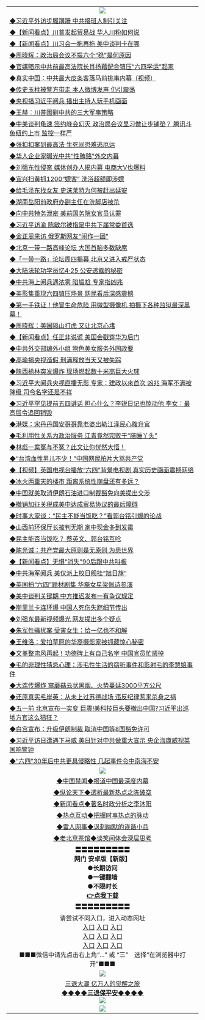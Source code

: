 <table>
  <tr>
    <td align=center><img src="https://github.com/gyhhx/image-upload/blob/master/3.jpg" /></td>
  </tr>
  <tr>
<td align=left>
<a href="https://ctbtfdoocixoa.global.ssl.fastly.net/oo.aspx?name=c1031566&key=ofejcfaxcltk&from=gy">◆习近平外访步履蹒跚 中共接班人制引关注</a><br/></td>
  </tr>
  <tr>
<td align=left>
<a href="https://ctbtfdoocixoa.global.ssl.fastly.net/oo.aspx?name=c1031522&key=ofejcfaxcltk&from=gy">◆【新闻看点】川普发起贸易战 华人川粉如何说</a><br/></td>
 </tr>
  <tr>
<td align=left>
<a href="http://ctbtfdoocixoa.global.ssl.fastly.net/oo.aspx?name=c1031556&key=ofejcfaxcltk&from=gy">◆【新闻看点】川习会一拖再拖 美中谈判卡在哪</a><br/></td>
 </tr>
   <tr>
<td align=left>
<a href="http://ctbtfdoocixoa.global.ssl.fastly.net/oo.aspx?name=c1031613&key=ofejcfaxcltk&from=gy">◆周晓辉：政治局会议不提六个“稳”是何原因</a><br/></td>
   </tr> 
  <tr>
<td align=left>
<a href="http://ctbtfdoocixoa.global.ssl.fastly.net/oo.aspx?name=c1031603&key=ofejcfaxcltk&from=gy">◆官媒暗示中共前最高法院长肖扬藉配合镇压“六四学运”起家</a><br/></td>
  </tr> 
 <tr>
<td align=left>
<a href="http://ctbtfdoocixoa.global.ssl.fastly.net/oo.aspx?name=c1031421&key=ofejcfaxcltk&from=gy">◆真实中国：中共最大皮条客落马前挑事内幕（视频）</a><br/>
</td>
   </tr>
 <tr>
<td align=left>
<a href="http://ctbtfdoocixoa.global.ssl.fastly.net/oo.aspx?name=c1031518&key=ofejcfaxcltk&from=gy">◆传史玉柱被警方带走 本人微博发声 仍引震荡</a><br/>
</td>
   </tr>
 <tr>
<td align=left>
<a href="http://ctbtfdoocixoa.global.ssl.fastly.net/oo.aspx?name=c1031523&key=ofejcfaxcltk&from=gy">◆央视播习近平阅兵 播出主持人玩手机画面</a><br/></td>
  </tr>
  <tr>
<td align=left>
<a href="http://ctbtfdoocixoa.global.ssl.fastly.net/oo.aspx?name=c1031511&key=ofejcfaxcltk&from=gy">◆王赫：川普围剿中共的三大军事策略</a><br/></td>
 </tr>
   <tr>
<td align=left>
<a href="http://ctbtfdoocixoa.global.ssl.fastly.net/oo.aspx?name=c1031505&key=ofejcfaxcltk&from=gy">◆中美谈判龟速 签约峰会幻灭 政治局会议显习做让步铺垫？ 腾讯斗鱼纽约上市 监控一样严</a><br/>
</td>
   </tr>
 <tr>
<td align=left>
<a href="http://ctbtfdoocixoa.global.ssl.fastly.net/oo.aspx?name=c1031600&key=ofejcfaxcltk&from=gy">◆张扣扣案到最高法 生死间恐难逃厄运</a><br/></td>
  </tr>
  <tr>
<td align=left>
<a href="http://ctbtfdoocixoa.global.ssl.fastly.net/oo.aspx?name=c1031498&key=ofejcfaxcltk&from=gy">◆华人企业家曝光中共“性贿赂”外交内幕</a><br/></td>
 </tr>
  <tr>
<td align=left>
<a href="http://ctbtfdoocixoa.global.ssl.fastly.net/oo.aspx?name=c1031504&key=ofejcfaxcltk&from=gy">◆刘强东性侵案 媒体创办人揭内幕 电商大V也爆料</a><br/></td>
 </tr>
   <tr>
<td align=left>
<a href="http://ctbtfdoocixoa.global.ssl.fastly.net/oo.aspx?name=c1031581&key=ofejcfaxcltk&from=gy">◆宜兴扫黄抓1200“嫖客” 洗浴超额即涉嫖</a><br/></td>
   </tr> 
  <tr>
<td align=left>
<a href="http://ctbtfdoocixoa.global.ssl.fastly.net/oo.aspx?name=c1031618&key=ofejcfaxcltk&from=gy">◆给毛泽东找女友 史沫莱特为何被赶出延安</a><br/></td>
  </tr> 
 <tr>
<td align=left>
<a href="http://ctbtfdoocixoa.global.ssl.fastly.net/oo.aspx?name=c1031497&key=ofejcfaxcltk&from=gy">◆湖南岳阳前政府办副主任在洗脚店被杀</a><br/>
</td>
   </tr>
 <tr>
<td align=left>
<a href="http://ctbtfdoocixoa.global.ssl.fastly.net/oo.aspx?name=c1031610&key=ofejcfaxcltk&from=gy">◆向中共特务泄密 美前国务院女官员认罪</a><br/>
</td>
   </tr>
 <tr>
<td align=left>
<a href="http://ctbtfdoocixoa.global.ssl.fastly.net/oo.aspx?name=c1031583&key=ofejcfaxcltk&from=gy">◆习近平访渝 陈敏尔被指是中共下届常委首选</a><br/></td>
  </tr>
  <tr>
<td align=left>
<a href="http://ctbtfdoocixoa.global.ssl.fastly.net/oo.aspx?name=c1031609&key=ofejcfaxcltk&from=gy">◆金正恩来访 俄罗斯网友“闹作一团”</a><br/></td>
 </tr>
   <tr>
<td align=left>
<a href="http://ctbtfdoocixoa.global.ssl.fastly.net/oo.aspx?name=c1031533&key=ofejcfaxcltk&from=gy">◆北京一带一路高峰论坛 大国首脑多数缺席</a><br/>
</td>
   </tr>
 <tr>
<td align=left>
<a href="http://ctbtfdoocixoa.global.ssl.fastly.net/oo.aspx?name=c1031593&key=ofejcfaxcltk&from=gy">◆「一带一路」论坛周四揭幕 北京又进入戒严状态</a><br/>
</td>
   </tr>
<tr>
<td align=left>
<a href="https://ctbtfdoocixoa.global.ssl.fastly.net/oo.aspx?name=c1031584&key=ofejcfaxcltk&from=gy">◆大陆法轮功学员忆4‧25 公安透露的秘密</a><br/>
</td>       
  <tr>
<td align=left>
<a href="https://ctbtfdoocixoa.global.ssl.fastly.net/oo.aspx?name=c1031250&key=ofejcfaxcltk&from=gy">◆中共海上阅兵遇浓雾 陷尴尬 专家指凶兆</a><br/></td>
  </tr>
  <tr>
<td align=left>
<a href="https://ctbtfdoocixoa.global.ssl.fastly.net/oo.aspx?name=c1031260&key=ofejcfaxcltk&from=gy">◆英影集重现六四镇压场景 网民看后深感震撼</a><br/></td>
 </tr>
  <tr>
<td align=left>
<a href="http://ctbtfdoocixoa.global.ssl.fastly.net/oo.aspx?name=c1031354&key=ofejcfaxcltk&from=gy">◆第一手铁证！他冒生命危险 用微型摄像机 拍摄下各种监狱最深黑幕！</a><br/></td>
 </tr>
   <tr>
<td align=left>
<a href="http://ctbtfdoocixoa.global.ssl.fastly.net/oo.aspx?name=c1031340&key=ofejcfaxcltk&from=gy">◆周晓辉：美国隔山打虎 又让北京心堵</a><br/></td>
   </tr> 
  <tr>
<td align=left>
<a href="http://ctbtfdoocixoa.global.ssl.fastly.net/oo.aspx?name=c1031264&key=ofejcfaxcltk&from=gy">◆【新闻看点】任正非说谎 美国会戳穿华为后门</a><br/></td>
  </tr> 
 <tr>
<td align=left>
<a href="http://ctbtfdoocixoa.global.ssl.fastly.net/oo.aspx?name=c1031280&key=ofejcfaxcltk&from=gy">◆中共外交部编外小组 物色美女服务外国政要</a><br/>
</td>
   </tr>
 <tr>
<td align=left>
<a href="http://ctbtfdoocixoa.global.ssl.fastly.net/oo.aspx?name=c1031314&key=ofejcfaxcltk&from=gy">◆高瑜揭央视造假 刑满释放当天又被失踪</a><br/>
</td>
   </tr>
 <tr>
<td align=left>
<a href="http://ctbtfdoocixoa.global.ssl.fastly.net/oo.aspx?name=c1031263&key=ofejcfaxcltk&from=gy">◆陕西榆林突发爆炸 现场燃起数十米高巨大火球</a><br/></td>
  </tr>
  <tr>
<td align=left>
<a href="http://ctbtfdoocixoa.global.ssl.fastly.net/oo.aspx?name=c1031254&key=ofejcfaxcltk&from=gy">◆习近平大阅兵央视直播无影 专家：建政以來首次 凶兆 海军不满被降级 司令名字还是不祥</a><br/></td>
 </tr>
   <tr>
<td align=left>
<a href="http://ctbtfdoocixoa.global.ssl.fastly.net/oo.aspx?name=c1031258&key=ofejcfaxcltk&from=gy">◆习近平罕见提前五四讲话 担心什么？李锐日记也惊动他 李女：最高层令追回销毁</a><br/>
</td>
   </tr>
 <tr>
<td align=left>
<a href="http://ctbtfdoocixoa.global.ssl.fastly.net/oo.aspx?name=c1031235&key=ofejcfaxcltk&from=gy">◆港媒：宋丹丹国安哥哥靠老婆出轨江泽民心腹升官</a><br/></td>
  </tr>
  <tr>
<td align=left>
<a href="http://ctbtfdoocixoa.global.ssl.fastly.net/oo.aspx?name=c1031127&key=ofejcfaxcltk&from=gy">◆毛利用性关系为政治服务 江青竟然完败于“陪睡丫头”</a><br/></td>
 </tr>
  <tr>
<td align=left>
<a href="http://ctbtfdoocixoa.global.ssl.fastly.net/oo.aspx?name=c1031123&key=ofejcfaxcltk&from=gy">◆林彪一案冤与不冤？此文让你恍然大悟！</a><br/></td>
 </tr>
   <tr>
<td align=left>
<a href="http://ctbtfdoocixoa.global.ssl.fastly.net/oo.aspx?name=c1031246&key=ofejcfaxcltk&from=gy">◆“台湾血性男儿不少！”中国网民拍片大骂共产党</a><br/></td>
   </tr> 
  <tr>
<td align=left>
<a href="http://ctbtfdoocixoa.global.ssl.fastly.net/oo.aspx?name=c1031174&key=ofejcfaxcltk&from=gy">◆【视频】英国电视台播放“六四”背景电视剧 真实历史画面震撼网络</a><br/></td>
  </tr> 
 <tr>
<td align=left>
<a href="http://ctbtfdoocixoa.global.ssl.fastly.net/oo.aspx?name=c1031217&key=ofejcfaxcltk&from=gy">◆冰火两重天的楼市 距离系统性崩盘还有多远？</a><br/>
</td>
   </tr>
 <tr>
<td align=left>
<a href="http://ctbtfdoocixoa.global.ssl.fastly.net/oo.aspx?name=c1031277&key=ofejcfaxcltk&from=gy">◆中国就美取消伊朗石油进口制裁豁免向美提出交涉</a><br/>
</td>
   </tr>
 <tr>
<td align=left>
<a href="http://ctbtfdoocixoa.global.ssl.fastly.net/oo.aspx?name=c1031333&key=ofejcfaxcltk&from=gy">◆撤销加征关税成美中达成贸易协议的最后障碍</a><br/></td>
  </tr>
  <tr>
<td align=left>
<a href="http://ctbtfdoocixoa.global.ssl.fastly.net/oo.aspx?name=c1031350&key=ofejcfaxcltk&from=gy">◆时事大家谈：“民主不能当饭吃？”看郭台铭引爆的论战</a><br/></td>
 </tr>
   <tr>
<td align=left>
<a href="http://ctbtfdoocixoa.global.ssl.fastly.net/oo.aspx?name=c1031335&key=ofejcfaxcltk&from=gy">◆山西前环保厅长被判无期 家中现金多到发霉</a><br/>
</td>
   </tr>
 <tr>
<td align=left>
<a href="http://ctbtfdoocixoa.global.ssl.fastly.net/oo.aspx?name=c1031306&key=ofejcfaxcltk&from=gy">◆民主能否当饭吃？ 蔡英文、郭台铭互呛</a><br/>
</td>
   </tr>
<tr>
<td align=left>
<a href="https://ctbtfdoocixoa.global.ssl.fastly.net/oo.aspx?name=c1031262&key=ofejcfaxcltk&from=gy">◆陈光诚：共产党最大原则是无原则 为患世界</a><br/>
</td>       
  <tr>
<td align=left>
<a href="https://ctbtfdoocixoa.global.ssl.fastly.net/oo.aspx?name=c1031066&key=ofejcfaxcltk&from=gy">◆【新闻看点】无惧“消失”90后跟中共叫板</a><br/></td>
  </tr>
  <tr>
<td align=left>
<a href="https://ctbtfdoocixoa.global.ssl.fastly.net/oo.aspx?name=c1030994&key=ofejcfaxcltk&from=gy">◆中共海军阅兵 美仅派上校日舰挂“旭日旗”</a><br/></td>
 </tr>
  <tr>
<td align=left>
<a href="http://ctbtfdoocixoa.global.ssl.fastly.net/oo.aspx?name=c1031022&key=ofejcfaxcltk&from=gy">◆英国拍“六四”题材剧集 华裔女星梁佩诗参演</a><br/></td>
 </tr>
   <tr>
<td align=left>
<a href="http://ctbtfdoocixoa.global.ssl.fastly.net/oo.aspx?name=c1030902&key=ofejcfaxcltk&from=gy">◆美中谈判关键期 中方推迟发布一有争议规定</a><br/></td>
   </tr> 
  <tr>
<td align=left>
<a href="http://ctbtfdoocixoa.global.ssl.fastly.net/oo.aspx?name=c1030995&key=ofejcfaxcltk&from=gy">◆斯里兰卡连环爆 中国人死伤失踪细节传出</a><br/></td>
  </tr> 
 <tr>
<td align=left>
<a href="http://ctbtfdoocixoa.global.ssl.fastly.net/oo.aspx?name=c1031054&key=ofejcfaxcltk&from=gy">◆刘强东最新视频爆光 网友提出多个疑点</a><br/>
</td>
   </tr>
 <tr>
<td align=left>
<a href="http://ctbtfdoocixoa.global.ssl.fastly.net/oo.aspx?name=c1031056&key=ofejcfaxcltk&from=gy">◆朱军性骚扰案 受害女生：给一亿也不和解</a><br/>
</td>
   </tr>
 <tr>
<td align=left>
<a href="http://ctbtfdoocixoa.global.ssl.fastly.net/oo.aspx?name=c1030969&key=ofejcfaxcltk&from=gy">◆王维洛：爱拍草原的华裔摄影家被抓藏惊心秘密</a><br/></td>
  </tr>
  <tr>
<td align=left>
<a href="http://ctbtfdoocixoa.global.ssl.fastly.net/oo.aspx?name=c1030992&key=ofejcfaxcltk&from=gy">◆文革整肃风再起！功德碑上有自己名字 中国官员忙凿掉</a><br/></td>
 </tr>
   <tr>
<td align=left>
<a href="http://ctbtfdoocixoa.global.ssl.fastly.net/oo.aspx?name=c1030883&key=ofejcfaxcltk&from=gy">◆毛的非理性猜忌心理：涉毛性生活的窃听事件和影射毛的李慧娘事件</a><br/>
</td>
   </tr>
 <tr>
<td align=left>
<a href="http://ctbtfdoocixoa.global.ssl.fastly.net/oo.aspx?name=c1030938&key=ofejcfaxcltk&from=gy">◆大连传爆炸 窜蘑菇云状黑烟、火势蔓延3000平方公尺</a><br/></td>
  </tr>
  <tr>
<td align=left>
<a href="http://ctbtfdoocixoa.global.ssl.fastly.net/oo.aspx?name=c1030874&key=ofejcfaxcltk&from=gy">◆还原真实毛岸英：从未上过苏德战场 违反纪律惹来杀身之祸</a><br/></td>
 </tr>
  <tr>
<td align=left>
<a href="http://ctbtfdoocixoa.global.ssl.fastly.net/oo.aspx?name=c1030735&key=ofejcfaxcltk&from=gy">◆五一前 北京宣布一突变 巨震!美科技巨头要撤出中国?习近平出巡 地方官这么猖狂？</a><br/></td>
 </tr>
   <tr>
<td align=left>
<a href="http://ctbtfdoocixoa.global.ssl.fastly.net/oo.aspx?name=c1030984&key=ofejcfaxcltk&from=gy">◆白宫宣布：升级伊朗制裁 取消中国等8国豁免许可</a><br/></td>
   </tr> 
  <tr>
<td align=left>
<a href="http://ctbtfdoocixoa.global.ssl.fastly.net/oo.aspx?name=c1031013&key=ofejcfaxcltk&from=gy">◆习近平访日遭遇下马威 美日针对中共做重大宣示 央企海康威视英国响警钟</a><br/></td>
  </tr> 
 <tr>
<td align=left>
<a href="http://ctbtfdoocixoa.global.ssl.fastly.net/oo.aspx?name=c1030966&key=ofejcfaxcltk&from=gy">◆“六四”30年后中共更具侵略性 几起事件令中南海不安</a><br/>
</td>
   </tr>
  <tr>
    <td align=center><img src="https://github.com/gyhhx/image-upload/blob/master/2.jpg" /></td>
  </tr>
  <tr>
  <td align=center>
<a href="http://ctbtfdoocixoa.global.ssl.fastly.net/oo.aspx?name=c816860&key=ofejcfaxcltk&from=gy&tag=99733110">◆中国禁闻◆报道中国最深度内幕</a><br/>
   </tr>
  <tr>
     <td align=center>
<a href="http://ctbtfdoocixoa.global.ssl.fastly.net/oo.aspx?name=c816855&key=ofejcfaxcltk&from=gy&tag=997110">◆纵论天下◆透析最新热点之陈破空</a><br/>
   </tr>
   <tr>
      <td align=center>
<a href="http://ctbtfdoocixoa.global.ssl.fastly.net/oo.aspx?name=c838308&key=ofejcfaxcltk&from=gy&tag=9973110">◆新闻看点◆著名时政分析之李沐阳</a><br/>
   </tr>
   <tr>
     <td align=center>
<a href="http://ctbtfdoocixoa.global.ssl.fastly.net/oo.aspx?name=c816852&key=ofejcfaxcltk&from=gy&tag=9733110">◆热点互动◆把握时事热点的脉动</a><br/>
   </tr>
   <tr>
      <td align=center>
<a href="http://ctbtfdoocixoa.global.ssl.fastly.net/oo.aspx?name=c816694&key=ofejcfaxcltk&from=gy&tag=93310">◆雷人网事◆讽刺幽默的诙谐小品</a><br/>
   </tr>
   <tr>
    <td align=center>
<a href="http://ctbtfdoocixoa.global.ssl.fastly.net/oo.aspx?name=c816650&key=ofejcfaxcltk&from=gy&tag=9973110">◆老北京茶馆◆谈笑间体会深层思考</a><br/>
   </tr>
   <tr>
    <td align=center>
 <b>〓〓〓〓〓〓〓〓〓<br/>网门 安卓版【新版】<br/> ●长期访问<br/> ●一键翻墙<br/>  ●不限时长<br/> 
 <a href="https://share.weiyun.com/5t5Ch7c">👉<b>点我下载</a><br/>〓〓〓〓〓〓〓〓〓<br/>
    </td>
    </tr>
   <tr>
    <td align=center>请尝试不同入口，进入动态网址<br/>
      <a href="https://s3.us-east-2.amazonaws.com/ogateo/show.htm">入口</a>
      <a href="https://s3.ca-central-1.amazonaws.com/ogatec/show.htm">入口</a>
      <a href="https://s3.ap-southeast-2.amazonaws.com/ogatey/show.htm">入口</a><br/>
      <a href="https://s3.ap-northeast-2.amazonaws.com/ogates/show.htm">入口</a>
      <a href="https://s3.eu-central-1.amazonaws.com/ogatef/show.htm">入口</a>
      <a href="https://s3.ap-south-1.amazonaws.com/ogatem/show.htm">入口</a><br/>
      <a href="https://s3-us-west-1.amazonaws.com/ogaten/show.htm">入口</a>
      <a href="https://s3.eu-west-2.amazonaws.com/ogatel/show.htm">入口</a>
      <a href="https://s3.ap-northeast-1.amazonaws.com/ogatet/show.htm">入口</a><br/>
      ■■■微信中请先点击右上角“...” 或 “三”　选择“在浏览器中打开”■■■<b><br/>
    </td>
  </tr>
  <tr>
    <td align=center><img src="https://github.com/gyhhx/image-upload/blob/master/3.jpg" /> </td>
</tr>
  <tr>  
  <td align=center>
  <a href="http://ctbtfdoocixoa.global.ssl.fastly.net/oo.aspx?name=c894205&key=ofejcfaxcltk&from=gy&tag=9973110">三退大潮 亿万人的觉醒之旅</a><br/>
      <a href="http://ctbtfdoocixoa.global.ssl.fastly.net/oo.aspx?name=ogQuit.aspx&key=ofejcfaxcltk&from=gy"><b>◆◆◆◆三退保平安◆◆◆◆<br/></a>
      <img src="https://github.com/gyhhx/image-upload/blob/master/3t.jpg" /><br/>
      </td>
  </tr>
   <tr>
    <td align=center><img src="https://raw.githubusercontent.com/oGate2/Up/master/oGate_640.jpg"/></td>
  </tr>
</table>


